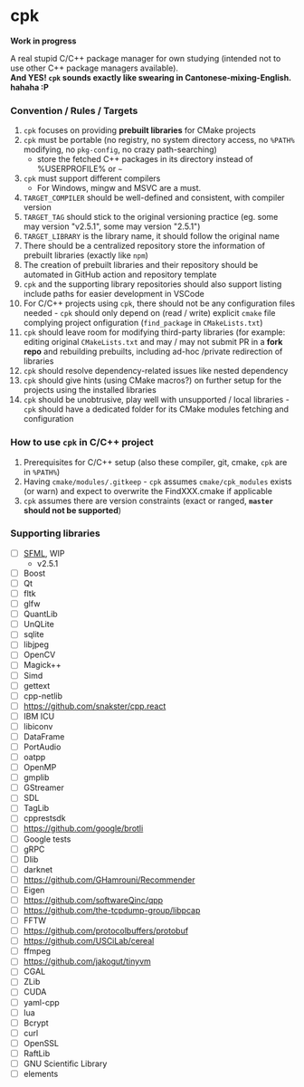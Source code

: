 cpk
===
**Work in progress**  

A real stupid C/C++ package manager for own studying (intended not to use other C++ package managers available).  
**And YES! `cpk` sounds exactly like swearing in Cantonese-mixing-English. hahaha :P**

### Convention / Rules / Targets
1. `cpk` focuses on providing **prebuilt libraries** for CMake projects
2. `cpk` must be portable (no registry, no system directory access, no `%PATH%` modifying, no `pkg-config`, no crazy path-searching)
    - store the fetched C++ packages in its directory instead of %USERPROFILE% or `~`
3. `cpk` must support different compilers
    - For Windows, mingw and MSVC are a must. 
4. `TARGET_COMPILER` should be well-defined and consistent, with compiler version
5. `TARGET_TAG` should stick to the original versioning practice (eg. some may version "v2.5.1", some may version "2.5.1")
6. `TARGET_LIBRARY` is the library name, it should follow the original name
7. There should be a centralized repository store the information of prebuilt libraries (exactly like `npm`)
8. The creation of prebuilt libraries and their repository should be automated in GitHub action and repository template
9. `cpk` and the supporting library repositories should also support listing include paths for easier development in VSCode
10. For C/C++ projects using `cpk`, there should not be any configuration files needed - `cpk` should only depend on (read / write) explicit `cmake` file complying project onfiguration (`find_package` in `CMakeLists.txt`)
11. `cpk` should leave room for modifying third-party libraries (for example: editing original `CMakeLists.txt` and may / may not submit PR in a **fork repo** and rebuilding prebuilts, including ad-hoc /private redirection of libraries
13. `cpk` should resolve dependency-related issues like nested dependency
14. `cpk` should give hints (using CMake macros?) on further setup for the projects using the installed libraries
15. `cpk` should be unobtrusive, play well with unsupported / local libraries - `cpk` should have a dedicated folder for its CMake modules fetching and configuration

### How to use `cpk` in C/C++ project
1. Prerequisites for C/C++ setup (also these compiler, git, cmake, `cpk` are in `%PATH%`)
2. Having `cmake/modules/.gitkeep` - `cpk` assumes `cmake/cpk_modules` exists (or warn) and expect to overwrite the FindXXX.cmake if applicable
3. `cpk` assumes there are version constraints (exact or ranged, **`master` should not be supported**)

### Supporting libraries
- [ ] [SFML](https://github.com/dirkarnez/sfml-prebuilt), WIP
  - v2.5.1
- [ ] Boost
- [ ] Qt
- [ ] fltk
- [ ] glfw
- [ ] QuantLib
- [ ] UnQLite
- [ ] sqlite
- [ ] libjpeg
- [ ] OpenCV
- [ ] Magick++
- [ ] Simd
- [ ] gettext
- [ ] cpp-netlib
- [ ] https://github.com/snakster/cpp.react
- [ ] IBM ICU
- [ ] libiconv
- [ ] DataFrame
- [ ] PortAudio
- [ ] oatpp
- [ ] OpenMP
- [ ] gmplib
- [ ] GStreamer
- [ ] SDL
- [ ] TagLib
- [ ] cpprestsdk
- [ ] https://github.com/google/brotli
- [ ] Google tests
- [ ] gRPC
- [ ] Dlib 
- [ ] darknet
- [ ] https://github.com/GHamrouni/Recommender
- [ ] Eigen
- [ ] https://github.com/softwareQinc/qpp
- [ ] https://github.com/the-tcpdump-group/libpcap
- [ ] FFTW
- [ ] https://github.com/protocolbuffers/protobuf
- [ ] https://github.com/USCiLab/cereal
- [ ] ffmpeg
- [ ] https://github.com/jakogut/tinyvm
- [ ] CGAL
- [ ] ZLib
- [ ] CUDA
- [ ] yaml-cpp
- [ ] lua
- [ ] Bcrypt
- [ ] curl
- [ ] OpenSSL
- [ ] RaftLib
- [ ] GNU Scientific Library
- [ ] elements
